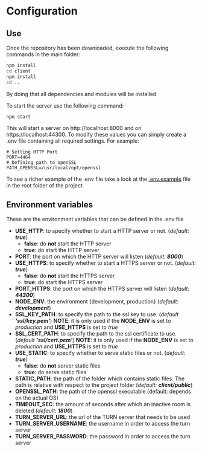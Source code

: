 # Configuration

## Use

Once the repository has been downloaded, execute the following commands in the main folder:

```bash
npm install
cd client
npm install
cd ..
```

By doing that all dependencies and modules will be installed



To start the server use the following command:

```bash
npm start
```

This will start a server on http://localhost:8000 and on https://localhost:44300. To modify these values you can simply create a .env file containing all required settings. For example:

```
# Setting HTTP Port
PORT=4464
# Defining path to openSSL
PATH_OPENSSL=/usr/local/opt/openssl
```


To see a richer example of the .env file take a look at the [.env.example](../.env.example) file in the root folder of the project




## Environment variables

These are the environment variables that can be defined in the .env file

* **USE_HTTP**: to specify whether to start a HTTP server or not. (_default: **true**_)
  * **false**: do **not** start the HTTP server
  * **true**: do start the HTTP server
* **PORT**: the port on which the HTTP server will listen (_default: **8000**_)
* **USE_HTTPS**: to specify whether to start a HTTPS server or not. (_default: **true**_)
  * **false**: do **not** start the HTTPS server
  * **true**: do start the HTTPS server
* **PORT_HTTPS**: the port on which the HTTPS server will listen (_default: **44300**_)
* **NODE_ENV**: the environment {development, production} (_default: **development**_)
* **SSL_KEY_PATH**: to specify the path to the ssl key to use.  (_default **'ssl/key.pem'**_)
  **NOTE**: it is only used if the **NODE_ENV** is set to _production_ and **USE_HTTPS** is set to _true_
* **SSL_CERT_PATH**: to specify the path to the ssl certificate to use.  (_default **'ssl/cert.pem'**_)
  **NOTE**: it is only used if the **NODE_ENV** is set to _production_ and **USE_HTTPS** is set to _true_
* **USE_STATIC**: to specify whether to serve static files or not. (_default: **true**_)
  * **false**: do **not** server static files
  * **true**: do serve static files
* **STATIC_PATH**: the path of the folder which contains static files. The path is relative with respect to the project folder (_default: **client/public**_)
* **OPENSSL_PATH**: the path of the openssl executable (default: depends on the actual OS)
* **TIMEOUT_SEC**: the amount of seconds after which an inactive room is deleted (_default: **1800**_)
* **TURN_SERVER_URL**: the url of the TURN server that needs to be used
* **TURN_SERVER_USERNAME**: the username in order to access the turn server
* **TURN_SERVER_PASSWORD**: the password in order to access the turn server
